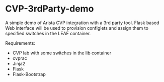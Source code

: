 # CVP-3rdParty-demo

A simple demo of Arista CVP integration with a 3rd party tool.
Flask based Web interface will be used to provision configlets and assign them to specified switches in the LEAF container.

Requirements:
- CVP lab with some switches in the lib container
- cvprac
- Jinja2
- Flask
- Flask-Bootstrap